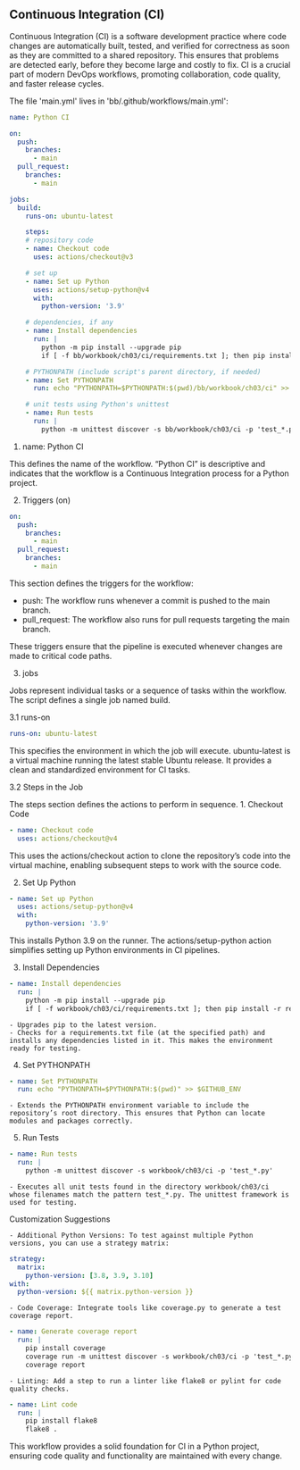 
## Continuous Integration (CI)

Continuous Integration (CI) is a software development practice where code changes are
automatically built, tested, and verified for correctness as soon as they are committed
to a shared repository. This ensures that problems are detected early, before they become
large and costly to fix. CI is a crucial part of modern DevOps workflows, promoting
collaboration, code quality, and faster release cycles.

The file 'main.yml' lives in 'bb/.github/workflows/main.yml':


```yml
name: Python CI

on:
  push:
    branches:
      - main
  pull_request:
    branches:
      - main

jobs:
  build:
    runs-on: ubuntu-latest

    steps:
    # repository code
    - name: Checkout code
      uses: actions/checkout@v3

    # set up
    - name: Set up Python
      uses: actions/setup-python@v4
      with:
        python-version: '3.9'

    # dependencies, if any
    - name: Install dependencies
      run: |
        python -m pip install --upgrade pip
        if [ -f bb/workbook/ch03/ci/requirements.txt ]; then pip install -r requirements.txt; fi

    # PYTHONPATH (include script's parent directory, if needed)
    - name: Set PYTHONPATH
      run: echo "PYTHONPATH=$PYTHONPATH:$(pwd)/bb/workbook/ch03/ci" >> $GITHUB_ENV

    # unit tests using Python's unittest
    - name: Run tests
      run: |
        python -m unittest discover -s bb/workbook/ch03/ci -p 'test_*.py'
```


1. name: Python CI

This defines the name of the workflow. “Python CI” is descriptive and indicates that the
workflow is a Continuous Integration process for a Python project.


2. Triggers (on)

```yml
on:
  push:
    branches:
      - main
  pull_request:
    branches:
      - main
```

This section defines the triggers for the workflow:
- push: The workflow runs whenever a commit is pushed to the main branch.
- pull_request: The workflow also runs for pull requests targeting the main branch.

These triggers ensure that the pipeline is executed whenever changes are made to critical code paths.

3. jobs

Jobs represent individual tasks or a sequence of tasks within the workflow. The script defines a single job named build.

3.1 runs-on

```yml
runs-on: ubuntu-latest
```

This specifies the environment in which the job will execute. ubuntu-latest is a virtual machine running the latest stable Ubuntu release. It provides a clean and standardized environment for CI tasks.

3.2 Steps in the Job

The steps section defines the actions to perform in sequence.
	1.	Checkout Code
```yml
- name: Checkout code
  uses: actions/checkout@v4
```

This uses the actions/checkout action to clone the repository’s code into the virtual machine, enabling subsequent steps to work with the source code.

2.	Set Up Python

```yml
- name: Set up Python
  uses: actions/setup-python@v4
  with:
    python-version: '3.9'
```
This installs Python 3.9 on the runner. The actions/setup-python action simplifies setting up Python environments in CI pipelines.

3.	Install Dependencies
```yml
- name: Install dependencies
  run: |
    python -m pip install --upgrade pip
    if [ -f workbook/ch03/ci/requirements.txt ]; then pip install -r requirements.txt; fi
```
	- Upgrades pip to the latest version.
	- Checks for a requirements.txt file (at the specified path) and installs any dependencies listed in it. This makes the environment ready for testing.

4.	Set PYTHONPATH
```yml
- name: Set PYTHONPATH
  run: echo "PYTHONPATH=$PYTHONPATH:$(pwd)" >> $GITHUB_ENV
```
	- Extends the PYTHONPATH environment variable to include the repository’s root directory. This ensures that Python can locate modules and packages correctly.

5.	Run Tests
```yml
- name: Run tests
  run: |
    python -m unittest discover -s workbook/ch03/ci -p 'test_*.py'
```
	- Executes all unit tests found in the directory workbook/ch03/ci whose filenames match the pattern test_*.py. The unittest framework is used for testing.

Customization Suggestions

	- Additional Python Versions: To test against multiple Python versions, you can use a strategy matrix:
```yml
strategy:
  matrix:
    python-version: [3.8, 3.9, 3.10]
with:
  python-version: ${{ matrix.python-version }}
```

	- Code Coverage: Integrate tools like coverage.py to generate a test coverage report.
```yml
- name: Generate coverage report
  run: |
    pip install coverage
    coverage run -m unittest discover -s workbook/ch03/ci -p 'test_*.py'
    coverage report
```

	- Linting: Add a step to run a linter like flake8 or pylint for code quality checks.
```yml
- name: Lint code
  run: |
    pip install flake8
    flake8 .
```

This workflow provides a solid foundation for CI in a Python project,
ensuring code quality and functionality are maintained with every change.
